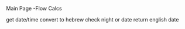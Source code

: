 Main Page
  -Flow Calcs
  
  get date/time
  convert to hebrew
  check night or date
  return english date